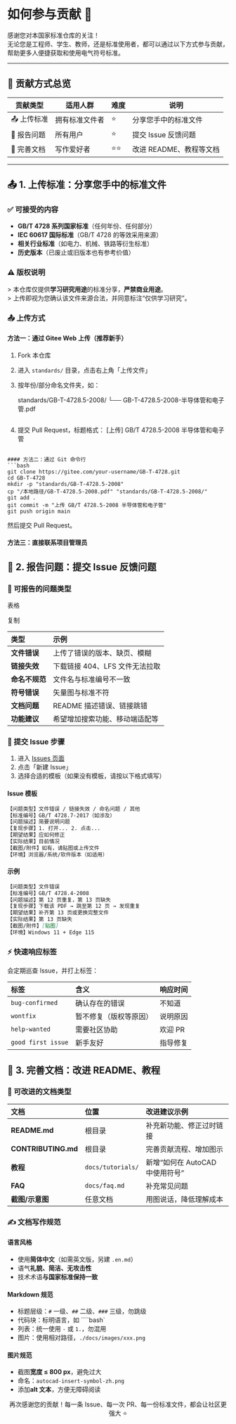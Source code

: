 # 如何参与贡献 🤝

感谢您对本国家标准仓库的关注！  
无论您是工程师、学生、教师，还是标准使用者，都可以通过以下方式参与贡献，帮助更多人便捷获取和使用电气符号标准。

---

## 📌 贡献方式总览

| 贡献类型   | 适用人群       | 难度 | 说明                    |
| ---------- | -------------- | ---- | ----------------------- |
| 📤 上传标准 | 拥有标准文件者 | ⭐    | 分享您手中的标准文件    |
| 🐛 报告问题 | 所有用户       | ⭐    | 提交 Issue 反馈问题     |
| 📝 完善文档 | 写作爱好者     | ⭐⭐   | 改进 README、教程等文档 |

---

## 📤 1. 上传标准：分享您手中的标准文件

### ✅ 可接受的内容
- **GB/T 4728 系列国家标准**（任何年份、任何部分）
- **IEC 60617 国际标准**（GB/T 4728 的等效采用来源）
- **相关行业标准**（如电力、机械、铁路等衍生标准）
- **历史版本**（已废止或旧版本也有参考价值）

### ⚠️ 版权说明
&gt; 本仓库仅提供**学习研究用途**的标准分享，**严禁商业用途**。  
&gt; 上传即视为您确认该文件来源合法，并同意标注“仅供学习研究”。

### 📤 上传方式
#### 方法一：通过 Gitee Web 上传（推荐新手）
1. Fork 本仓库

2. 进入 `standards/` 目录，点击右上角「上传文件」

3. 按年份/部分命名文件夹，如：

   standards/GB-T-4728.5-2008/ 
    └── GB-T-4728.5-2008-半导体管和电子管.pdf

   ```
 4. 提交 Pull Request，标题格式：
    [上传] GB/T 4728.5-2008 半导体管和电子管
   ```

#### 方法二：通过 Git 命令行
```bash
git clone https://gitee.com/your-username/GB-T-4728.git
cd GB-T-4728
mkdir -p "standards/GB-T-4728.5-2008"
cp "/本地路径/GB-T-4728.5-2008.pdf" "standards/GB-T-4728.5-2008/"
git add .
git commit -m "上传 GB/T 4728.5-2008 半导体管和电子管"
git push origin main
```

然后提交 Pull Request。

#### 方法三：直接联系项目管理员



## 🐛 2. 报告问题：提交 Issue 反馈问题

### 🎯 可报告的问题类型

表格

复制

| 类型           | 示例                           |
| :------------- | :----------------------------- |
| **文件错误**   | 上传了错误的版本、缺页、模糊   |
| **链接失效**   | 下载链接 404、LFS 文件无法拉取 |
| **命名不规范** | 文件名与标准编号不一致         |
| **符号错误**   | 矢量图与标准不符               |
| **文档问题**   | README 描述错误、链接跳错      |
| **功能建议**   | 希望增加搜索功能、移动端适配等 |

### 📝 提交 Issue 步骤

1. 进入 [Issues 页面](https://gitee.com/your-username/GB-T-4728/issues)
2. 点击「新建 Issue」
3. 选择合适的模板（如果没有模板，请按以下格式填写）

#### Issue 模板

```markdown
【问题类型】文件错误 / 链接失效 / 命名问题 / 其他  
【标准编号】GB/T 4728.7-2017（如涉及）  
【问题描述】简要说明问题  
【复现步骤】1. 打开... 2. 点击...  
【期望结果】应如何修正  
【实际结果】目前情况  
【截图/附件】如有，请贴图或上传文件  
【环境】浏览器/系统/软件版本（如适用）
```

#### 示例

```markdown
【问题类型】文件错误  
【标准编号】GB/T 4728.4-2008  
【问题描述】第 12 页重复，第 13 页缺失  
【复现步骤】下载该 PDF → 跳至第 12 页 → 发现重复  
【期望结果】补齐第 13 页或更换完整文件  
【实际结果】第 13 页缺失  
【截图/附件】[贴图]  
【环境】Windows 11 + Edge 115
```

### ⚡ 快速响应标签

会定期巡查 Issue，并打上标签：

| 标签               | 含义                   | 响应时间 |
| :----------------- | :--------------------- | :------- |
| `bug-confirmed`    | 确认存在的错误         | 不知道   |
| `wontfix`          | 暂不修复（版权等原因） | 说明原因 |
| `help-wanted`      | 需要社区协助           | 欢迎 PR  |
| `good first issue` | 新手友好               | 指导修复 |

## 📝 3. 完善文档：改进 README、教程

### 🎯 可改进的文档类型

| 文档                | 位置              | 改进建议示例                    |
| :------------------ | :---------------- | :------------------------------ |
| **README.md**       | 根目录            | 补充新功能、修正过时链接        |
| **CONTRIBUTING.md** | 根目录            | 完善贡献流程、增加图示          |
| **教程**            | `docs/tutorials/` | 新增“如何在 AutoCAD 中使用符号” |
| **FAQ**             | `docs/faq.md`     | 补充常见问题                    |
| **截图/示意图**     | 任意文档          | 用图说话，降低理解成本          |

### ✍️ 文档写作规范

#### 语言风格

- 使用**简体中文**（如需英文版，另建 `.en.md`）
- 语气**礼貌、简洁、无攻击性**
- 技术术语**与国家标准保持一致**

#### Markdown 规范

- 标题层级：`#` 一级、`##` 二级、`###` 三级，勿跳级
- 代码块：标明语言，如 ````bash`
- 列表：统一使用 `-` 或 `1.`，勿混用
- 图片：使用相对路径，`./docs/images/xxx.png`

#### 图片规范

- 截图**宽度 ≤ 800 px**，避免过大
- 命名：`autocad-insert-symbol-zh.png`
- 添加**alt 文本**，方便无障碍阅读

<div align="center">
再次感谢您的贡献！每一条 Issue、每一次 PR、每一份标准文件，都会让社区更强大 ⭐
</div>
